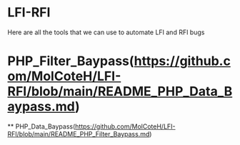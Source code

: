 # LFI-RFI
Here are all the tools that we can use to automate LFI and RFI bugs

# PHP_Filter_Baypass(https://github.com/MolCoteH/LFI-RFI/blob/main/README_PHP_Data_Baypass.md)

** PHP_Data_Baypass(https://github.com/MolCoteH/LFI-RFI/blob/main/README_PHP_Filter_Baypass.md)
